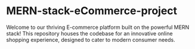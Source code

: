 # MERN-stack-eCommerce-project
Welcome to our thriving E-commerce platform built on the powerful MERN stack! This repository houses the codebase for an innovative online shopping experience, designed to cater to modern consumer needs.
